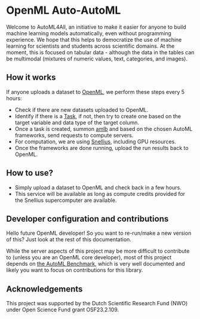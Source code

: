 # OpenML Auto-AutoML
Welcome to AutoML4All, an initiative to make it easier for anyone to build machine learning models automatically, even without programming experience. We hope that this helps to democratize the use of machine learning for scientists and students across scientific domains. At the moment, this is focused on tabular data  - although the data in the tables can be multimodal (mixtures of numeric values, text, categories, and images).

## How it works

If anyone uploads a dataset to [OpenML](https://openml.org), we perform these steps every 5 hours:  
- Check if there are new datasets uploaded to OpenML.
- Identify if there is a [Task](https://openml.github.io/openml-python/main/usage.html#key-concepts), if not, then try to create one based on the target variable and data type of the target column.
- Once a task is created, summon [amlb](https://github.com/openml/automlbenchmark) and based on the chosen AutoML frameworks, send requests to compute servers.
- For computation, we are using [Snellius](https://servicedesk.surf.nl/wiki/spaces/WIKI/pages/30660184/Snellius), including GPU resources.
- Once the frameworks are done running, upload the run results back to OpenML.

## How to use?
- Simply upload a dataset to OpenML and check back in a few hours.
- This service will be available as long as compute credits provided for the Snellius supercomputer are available.

## Developer configuration and contributions
Hello future OpenML developer! So you want to re-run/make a new version of this? Just look at the rest of this documentation.

While the server aspects of this project may be more difficult to contribute to (unless you are an OpenML core developer), most of this project depends on
[the AutoML Benchmark](https://github.com/openml/automlbenchmark), which is very well documented and likely you want to focus on contributions for this library.

## Acknowledgements
This project was supported by the Dutch Scientific Research Fund (NWO) under Open Science Fund grant OSF23.2.109.
